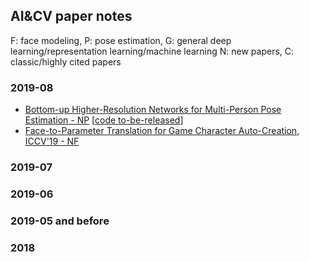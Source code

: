 ## AI&CV paper notes

F: face modeling, P: pose estimation, G: general deep learning/representation learning/machine learning
N: new papers, C: classic/highly cited papers

### 2019-08

- [Bottom-up Higher-Resolution Networks for Multi-Person Pose Estimation - NP](https://arxiv.org/pdf/1908.10357.pdf) [[code to-be-released](https://github.com/HRNet/Higher-HRNet-Human-Pose-Estimation)]
- [Face-to-Parameter Translation for Game Character Auto-Creation, ICCV'19 - NF](https://arxiv.org/abs/1909.01064)
### 2019-07

### 2019-06

### 2019-05 and before

### 2018
